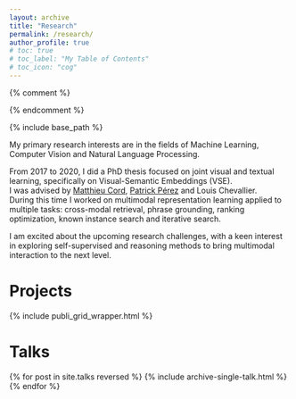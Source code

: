```yaml
---
layout: archive
title: "Research"
permalink: /research/
author_profile: true
# toc: true
# toc_label: "My Table of Contents"
# toc_icon: "cog"
---
```


{% comment %}
<!-- {% include toc %} -->
{% endcomment %}

{% include base_path %}

My primary research interests are in the fields of Machine Learning, Computer Vision and Natural Language Processing.  

From 2017 to 2020, I did a PhD thesis focused on joint visual and textual learning, specifically on Visual-Semantic Embeddings (VSE).  
I was advised by [Matthieu Cord](http://webia.lip6.fr/~cord/), [Patrick Pérez](https://ptrckprz.github.io/) and Louis Chevallier.  
During this time I worked on multimodal representation learning applied to multiple tasks: cross-modal retrieval, phrase grounding, ranking optimization, known instance search and iterative search.  

I am excited about the upcoming research challenges, with a keen interest in exploring self-supervised and reasoning methods to bring multimodal interaction to the next level.

# Projects

{% include publi_grid_wrapper.html %}

# Talks

{% for post in site.talks reversed %}
  {% include archive-single-talk.html %}
{% endfor %}